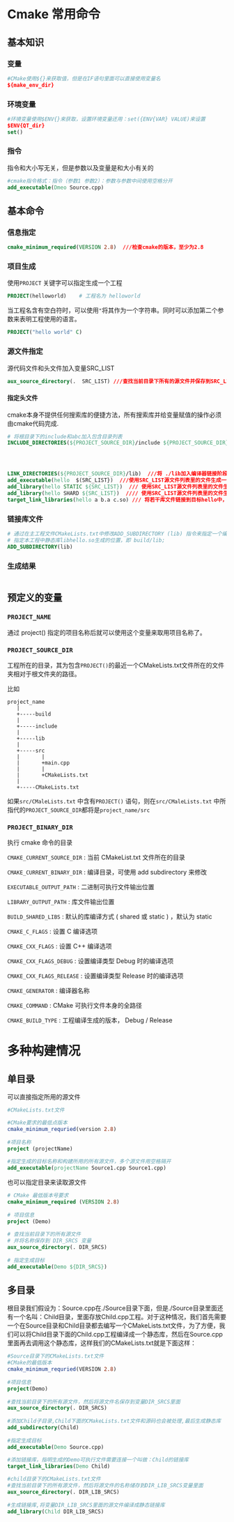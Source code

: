 # Cmake 常用命令

## 基本知识

### 变量

```cmake
#CMake使用${}来获取值，但是在IF语句里面可以直接使用变量名
${make_env_dir}
```

### 环境变量

```cmake
#环境变量使用$ENV{}来获取，设置环境变量还用：set({ENV{VAR} VALUE)来设置
$ENV{QT_dir}
set()
```

### 指令

指令和大小写无关，但是参数以及变量是和大小有关的

```cmake
#cmake指令格式：指令（参数1 参数2）：参数与参数中间使用空格分开
add_executable(Dmeo Source.cpp)
```



## 基本命令

### 信息指定

```cmake
cmake_minimum_required(VERSION 2.8)  ///检查cmake的版本，至少为2.8
```

### 项目生成

使用`PROJECT` 关键字可以指定生成一个工程

```cmake
PROJECT(helloworld)    # 工程名为 helloworld
```



当工程名含有空白符时，可以使用`"`将其作为一个字符串。同时可以添加第二个参数来表明工程使用的语言。

```cmake
PROJECT("hello world" C) 
```



### 源文件指定

源代码文件和头文件加入变量SRC_LIST

```cmake
aux_source_directory(.  SRC_LIST) ///查找当前目录下所有的源文件并保存到SRC_LIST变量中
```





#### 指定头文件

cmake本身不提供任何搜索库的便捷方法，所有搜索库并给变量赋值的操作必须由cmake代码完成.

```cmake
# 将根目录下的include和abc加入包含目录列表
INCLUDE_DIRECTORIES(${PROJECT_SOURCE_DIR}/include ${PROJECT_SOURCE_DIR}/abc)  
```



```cmake



LINK_DIRECTORIES(${PROJECT_SOURCE_DIR}/lib)  ///将 ./lib加入编译器链接阶段的搜索目录列表
add_executable(hello  $(SRC_LIST})  ///使用SRC_LIST源文件列表里的文件生成一个可执行文件hello #如：add_executable(hello main.cpp base.cpp base.h)  
add_library(hello STATIC ${SRC_LIST})  /// 使用SRC_LIST源文件列表里的文件生成一个静态链接libhello.a
add_library(hello SHARD ${SRC_LIST})  //// 使用SRC_LIST源文件列表里的文件生成一个动态链接库libhello.so
target_link_libraries(hello a b.a c.so) /// 将若干库文件链接到目标hello中，target_link_libraries里的库文件的顺序符合gcc/g++链接顺序的规则，即被依赖的库放在依赖它的库的后面，如果顺序有错，链接时会报错。
```

### 链接库文件

```cmake
# 通过在主工程文件CMakeLists.txt中修改ADD_SUBDIRECTORY (lib) 指令来指定一个编译输出位置;
# 指定本工程中静态库libhello.so生成的位置，即 build/lib;
ADD_SUBDIRECTORY(lib)	
```



### 生成结果

```cmake

```



## 预定义的变量

### `PROJECT_NAME` 

通过 project() 指定的项目名称后就可以使用这个变量来取用项目名称了。



### `PROJECT_SOURCE_DIR`

工程所在的目录，其为包含`PROJECT()`的最近一个CMakeLists.txt文件所在的文件夹相对于根文件夹的路径。

比如

```shell
project_name
   |
   +-----build
   |   
   +-----include   
   |
   +-----lib
   |
   +-----src
   |       |             
   |       +main.cpp
   |       |            
   |       +CMakeLists.txt   
   |   
   +-----CMakeLists.txt
```

如果`src/CMaleLists.txt` 中含有`PROJECT()` 语句，则在`src/CMaleLists.txt` 中所指代的`PROJECT_SOURCE_DIR`都将是`project_name/src`



### `PROJECT_BINARY_DIR`

执行 cmake 命令的目录



`CMAKE_CURRENT_SOURCE_DIR` : 当前 CMakeList.txt 文件所在的目录



`CMAKE_CURRENT_BINARY_DIR` : 编译目录，可使用 add subdirectory 来修改



`EXECUTABLE_OUTPUT_PATH` : 二进制可执行文件输出位置



`LIBRARY_OUTPUT_PATH` : 库文件输出位置



`BUILD_SHARED_LIBS` : 默认的库编译方式 ( shared 或 static ) ，默认为 static



`CMAKE_C_FLAGS` : 设置 C 编译选项



`CMAKE_CXX_FLAGS` : 设置 C++ 编译选项



`CMAKE_CXX_FLAGS_DEBUG` : 设置编译类型 Debug 时的编译选项



`CMAKE_CXX_FLAGS_RELEASE` : 设置编译类型 Release 时的编译选项



`CMAKE_GENERATOR` : 编译器名称



`CMAKE_COMMAND` : CMake 可执行文件本身的全路径



`CMAKE_BUILD_TYPE` : 工程编译生成的版本， Debug / Release





# 多种构建情况

## 单目录

可以直接指定所用的源文件

```cmake
#CMakeLists.txt文件

#CMake要求的最低点版本
cmake_minimum_requried(version 2.8)
 
#项目名称
project (projectName)
 
#指定生成的目标名称和构建所用的所有源文件，多个源文件用空格隔开
add_executable(projectName Source1.cpp Source1.cpp) 
```

也可以指定目录来读取源文件

```cmake
# CMake 最低版本号要求
cmake_minimum_required (VERSION 2.8)
 
# 项目信息
project (Demo)
 
# 查找当前目录下的所有源文件
# 并将名称保存到 DIR_SRCS 变量
aux_source_directory(. DIR_SRCS)
 
# 指定生成目标
add_executable(Demo ${DIR_SRCS})
```



## 多目录

根目录我们假设为：Source.cpp在./Source目录下面，但是./Source目录里面还有一个名叫：Child目录，里面存放Child.cpp工程。对于这种情况，我们首先需要一个在Source目录和Child目录都去编写一个CMakeLists.txt文件，为了方便，我们可以将Child目录下面的Child.cpp工程编译成一个静态库，然后在Source.cpp里面再去调用这个静态库，这样我们的CMakeLists.txt就是下面这样：

```cmake
#Source目录下的CMakeLists.txt文件
#CMake的最低版本
cmake_minimum_requried(VERSION 2.8)
 
#项目信息
project(Demo)
 
#查找当前目录下的所有源文件，然后将源文件名保存到变量DIR_SRCS里面
aux_source_directory(. DIR_SRCS)
 
#添加Child子目录,Child下面的CMakeLists.txt文件和源码也会被处理,最后生成静态库
add_subdirectory(Child)
 
#指定生成目标
add_executable(Demo Source.cpp)
 
#添加链接库，指明生成的Demo可执行文件需要连接一个叫做：Child的链接库
target_link_libraries(Demo Child)
```

```cmake
#child目录下的CMakeLists.txt文件
#查找当前目录下的所有源文件，然后将源文件的名称储存到DIR_LIB_SRCS变量里面
aux_source_directory(. DIR_LIB_SRCS)
 
#生成链接库,将变量DIR_LIB_SRCS里面的源文件编译成静态链接库
add_library(Child DIR_LIB_SRCS)
```

